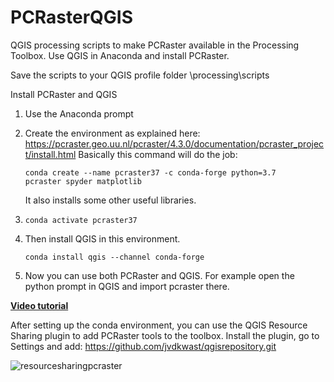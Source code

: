 # PCRasterQGIS
QGIS processing scripts to make PCRaster available in the Processing Toolbox.
Use QGIS in Anaconda and install PCRaster.

Save the scripts to your QGIS profile folder \processing\scripts

Install PCRaster and QGIS
1.	Use the Anaconda prompt
2.	Create the environment as explained here: 
    https://pcraster.geo.uu.nl/pcraster/4.3.0/documentation/pcraster_project/install.html
    Basically this command will do the job: 

    <code>conda create --name pcraster37 -c conda-forge python=3.7 pcraster spyder matplotlib</code>

    It also installs some other useful libraries.
3.	<code>conda activate pcraster37</code>
4.	Then install QGIS in this environment.

    <code>conda install qgis --channel conda-forge</code>

5.	Now you can use both PCRaster and QGIS. For example open the python prompt in QGIS and import pcraster there.

__[Video tutorial](https://youtu.be/IeqUhS_IwVY)__

After setting up the conda environment, you can use the QGIS Resource Sharing plugin to add PCRaster tools to the toolbox.
Install the plugin, go to Settings and add: https://github.com/jvdkwast/qgisrepository.git

![resourcesharingpcraster](https://user-images.githubusercontent.com/1172662/118008040-fee15a00-b34c-11eb-848b-4b2713db12cb.gif)
